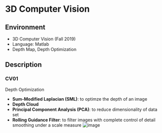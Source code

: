 # 3D Computer Vision

## Environment
- 3D Computer Vision (Fall 2019)
- Language: Matlab
- Depth Map, Depth Optimization
 

## Description
### CV01
Depth Optimization
- **Sum-Modified Laplacian (SML)**: to optimze the depth of an image
- **Depth Cloud**
- **Principal Component Analysis (PCA)**: to reduce dimensionality of data set
- **Rolling Guidance Filter**: to filter images with complete control of detail smoothing under a scale measure
![image](https://user-images.githubusercontent.com/45842934/216312851-acb4e42d-b9ac-49fd-bfad-543eaee191a5.png)
